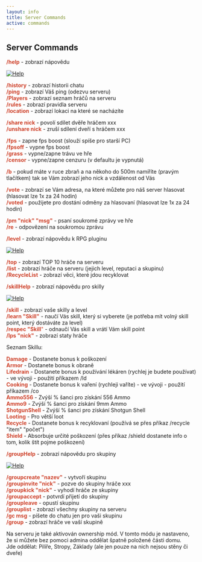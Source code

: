 ```yaml
---
layout: info
title: Server Commands
active: commands
---
```


## Server Commands

<font color="#ce422b">**/help**</font>                   - zobrazí nápovědu  

<a class="thumbnail" href="https://f.cloud.github.com/assets/7014826/2490345/f6afc0ae-b1a3-11e3-9655-0aabcd01ee8b.png"><img class="aligncenter" alt="Help" src="https://f.cloud.github.com/assets/7014826/2490345/f6afc0ae-b1a3-11e3-9655-0aabcd01ee8b.png"></a>

<font color="#ce422b">**/history**</font>                -   zobrazí historii chatu  
<font color="#ce422b">**/ping**</font>                   -   zobrazí Váš ping (odezvu serveru)  
<font color="#ce422b">**/Players**</font>                -   zobrazí seznam hráčů na serveru  
<font color="#ce422b">**/rules**</font>                  -   zobrazí pravidla serveru  
<font color="#ce422b">**/location**</font>               -   zobrazí lokaci na které se nacházíte  

<font color="#ce422b">**/share nick**</font>             -   povolí sdílet dvěře hráčem xxx  
<font color="#ce422b">**/unshare nick**</font>           -   zruší sdílení dveří s hráčem xxx  

<font color="#ce422b">**/fps**</font>                    -   zapne fps boost (slouží spíše pro starší PC)  
<font color="#ce422b">**/fpsoff**</font>                 -   vypne fps boost  
<font color="#ce422b">**/grass**</font>                  -   vypne/zapne trávu ve hře  
<font color="#ce422b">**/censor**</font>                 -   vypne/zapne cenzuru (v defaultu je vypnutá)  

<font color="#ce422b">**/b**</font>                      -   pokud máte v ruce zbraň a na někoho do 500m namíříte (pravým tlačítkem) tak se Vám zobrazí jeho nick a vzdálenost od Vás  

<font color="#ce422b">**/vote**</font>                   -   zobrazí se Vám adresa, na které můžete pro náš server hlasovat (hlasovat lze 1x za 24 hodin)  
<font color="#ce422b">**/voted**</font>                  -   použijete pro dostání odměny za hlasovaní (hlasovat lze 1x za 24 hodin)  

<font color="#ce422b">**/pm "nick" "msg"**</font>        -   psaní soukromé zprávy ve hře  
<font color="#ce422b">**/re**</font>                     -   odpovězení na soukromou zprávu  

<font color="#ce422b">**/level**</font>                  -   zobrazí nápovědu k RPG pluginu  

<a class="thumbnail" href="https://f.cloud.github.com/assets/7014826/2490347/f6afeb6a-b1a3-11e3-8b97-4fe041742335.png"><img class="aligncenter" alt="Help" src="https://f.cloud.github.com/assets/7014826/2490347/f6afeb6a-b1a3-11e3-8b97-4fe041742335.png"></a>  

<font color="#ce422b">**/top**</font>                    -   zobrazí TOP 10 hráče na serveru  
<font color="#ce422b">**/list**</font>                   -   zobrazí hráče na serveru (jejich level, reputaci a skupinu)  
<font color="#ce422b">**/RecycleList**</font>            -   zobrazí věci, které jdou recyklovat  

<font color="#ce422b">**/skillHelp**</font>              -   zobrazí nápovědu pro skilly  

<a class="thumbnail" href="https://f.cloud.github.com/assets/7014826/2490344/f6af7f5e-b1a3-11e3-950f-b5028f65cbb0.png"><img class="aligncenter" alt="Help" src="https://f.cloud.github.com/assets/7014826/2490344/f6af7f5e-b1a3-11e3-950f-b5028f65cbb0.png"></a>  

<font color="#ce422b">**/skill**</font>                  -   zobrazí vaše skilly a level  
<font color="#ce422b">**/learn "Skill"**</font>          -   naučí Vás skill, který si vyberete (je potřeba mít volný skill point, který dostáváte za level)  
<font color="#ce422b">**/respec "Skill**"</font>         -   odnaučí Vás skill a vrátí Vám skill point  
<font color="#ce422b">**/lps "nick"**</font>             -   zobrazí staty hráče  

Seznam Skillu:

<font color="#ce422b">**Damage**</font>                  -   Dostanete bonus k poškození  
<font color="#ce422b">**Armor**</font>                   -   Dostanete bonus k obraně  
<font color="#ce422b">**Lifedrain**</font>               -   Dostanete bonus k používání lékáren (rychlej je budete používat) - ve vývoji - použití příkazem /ld  
<font color="#ce422b">**Cooking**</font>                 -   Dostanete bonus k vaření (rychleji vaříte) - ve vývoji - použití příkazem /co  
<font color="#ce422b">**Ammo556**</font>                 -   Zvýší % šanci pro získání 556 Ammo  
<font color="#ce422b">**Ammo9**</font>                   -   Zvýší % šanci pro získání 9mm Ammo  
<font color="#ce422b">**ShotgunShell**</font>            -   Zvýší % šanci pro získání Shotgun Shell  
<font color="#ce422b">**Looting**</font>                 -   Pro větší loot  
<font color="#ce422b">**Recycle**</font>                 -   Dostanete bonus k recyklovaní (používá se přes příkaz /recycle "item" "počet")  
<font color="#ce422b">**Shield**</font>                  -   Absorbuje určité poškození (přes příkaz /shield dostanete info o tom, kolik štít pojme poškození)  



<font color="#ce422b">**/groupHelp**</font>              -   zobrazí nápovědu pro skupiny  

<a class="thumbnail" href="https://f.cloud.github.com/assets/7014826/2490346/f6afc95a-b1a3-11e3-9456-bc2a13fb9ed1.png"><img class="aligncenter" alt="Help" src="https://f.cloud.github.com/assets/7014826/2490346/f6afc95a-b1a3-11e3-9456-bc2a13fb9ed1.png"></a> 

<font color="#ce422b">**/groupcreate "nazev"**</font>    -   vytvoří skupinu  
<font color="#ce422b">**/groupinvite "nick"**</font>     -   pozve do skupiny hráče xxx  
<font color="#ce422b">**/groupkick "nick"**</font>       -   vyhodí hráče ze skupiny  
<font color="#ce422b">**/groupaccept**</font>            -   potvrdí přijetí do skupiny  
<font color="#ce422b">**/groupleave**</font>             -   opustí skupinu  
<font color="#ce422b">**/grouplist**</font>               - zobrazí všechny skupiny na serveru  
<font color="#ce422b">**/gc msg**</font>                 - píšete do chatu jen pro vaši skupinu  
<font color="#ce422b">**/group**</font>                    - zobrazí hráče ve vaší skupině  

Na serveru je také aktivován ownership mód. V tomto módu je nastaveno, že si můžete bez pomoci admina oddělat špatně položené části domu.  
Jde oddělat: Pilíře, Stropy, Základy (ale jen pouze na nich nejsou stěny či dveře)


